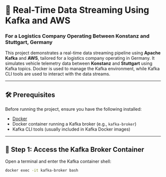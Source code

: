 # 🚗 Real-Time Data Streaming Using Kafka and AWS  
### For a Logistics Company Operating Between Konstanz and Stuttgart, Germany

This project demonstrates a real-time data streaming pipeline using **Apache Kafka** and **AWS**, tailored for a logistics company operating in Germany. It simulates vehicle telemetry data between **Konstanz** and **Stuttgart** using Kafka topics. Docker is used to manage the Kafka environment, while Kafka CLI tools are used to interact with the data streams.

---

## 🛠️ Prerequisites

Before running the project, ensure you have the following installed:

- [Docker](https://www.docker.com/)
- Docker container running a Kafka broker (e.g., `kafka-broker`)
- Kafka CLI tools (usually included in Kafka Docker images)

---

## 🐳 Step 1: Access the Kafka Broker Container

Open a terminal and enter the Kafka container shell:

```bash
docker exec -it kafka-broker bash


